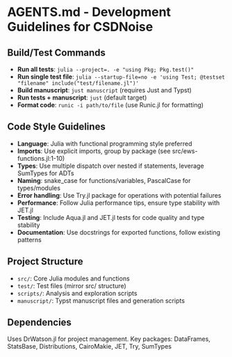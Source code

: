 # AGENTS.md - Development Guidelines for CSDNoise

## Build/Test Commands
- **Run all tests**: `julia --project=. -e "using Pkg; Pkg.test()"`
- **Run single test file**: `julia --startup-file=no -e 'using Test; @testset "filename" include("test/filename.jl")'`
- **Build manuscript**: `just manuscript` (requires Just and Typst)
- **Run tests + manuscript**: `just` (default target)
- **Format code**: `runic -i path/to/file` (use Runic.jl for formatting)

## Code Style Guidelines
- **Language**: Julia with functional programming style preferred
- **Imports**: Use explicit imports, group by package (see src/ews-functions.jl:1-10)
- **Types**: Use multiple dispatch over nested if statements, leverage SumTypes for ADTs
- **Naming**: snake_case for functions/variables, PascalCase for types/modules
- **Error handling**: Use Try.jl package for operations with potential failures
- **Performance**: Follow Julia performance tips, ensure type stability with JET.jl
- **Testing**: Include Aqua.jl and JET.jl tests for code quality and type stability
- **Documentation**: Use docstrings for exported functions, follow existing patterns

## Project Structure
- `src/`: Core Julia modules and functions
- `test/`: Test files (mirror src/ structure)
- `scripts/`: Analysis and exploration scripts
- `manuscript/`: Typst manuscript files and generation scripts

## Dependencies
Uses DrWatson.jl for project management. Key packages: DataFrames, StatsBase, Distributions, CairoMakie, JET, Try, SumTypes